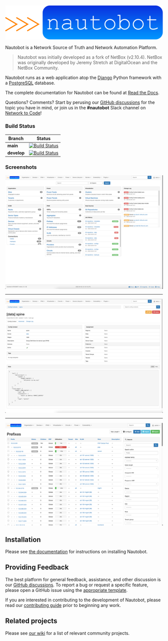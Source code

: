 ![Nautobot](https://raw.githubusercontent.com/nautobot/nautobot/develop/nautobot/docs/nautobot_logo.svg "Nautobot logo")

Nautobot is a Network Source of Truth and Network Automation Platform.  

> Nautobot was initially developed as a fork of NetBox (v2.10.4).  NetBox was originally developed by Jeremy Stretch at DigitalOcean and the NetBox Community.

Nautobot runs as a web application atop the [Django](https://www.djangoproject.com/)
Python framework with a [PostgreSQL](https://www.postgresql.org/) database. 

The complete documentation for Nautobot can be found at [Read the Docs](https://nautobot.readthedocs.io/en/latest/).

Questions? Comments? Start by perusing our [GitHub discussions](https://github.com/nautobot/nautobot/discussions) for the topic you have in mind,
or join us in the **#nautobot** Slack channel on [Network to Code](https://networktocode.slack.com)!

### Build Status

| Branch      | Status |
|-------------|------------|
| **main** | [![Build Status](https://travis-ci.com/nautobot/nautobot.svg?branch=main)](https://travis-ci.com/nautobot/nautobot) |
| **develop** | [![Build Status](https://travis-ci.com/nautobot/nautobot.svg?branch=develop)](https://travis-ci.com/nautobot/nautobot) |

### Screenshots

![Screenshot of main page](https://raw.githubusercontent.com/nautobot/nautobot/develop/nautobot/docs/media/screenshot1.png "Main page")

---

![Screenshot of rack elevation](https://raw.githubusercontent.com/nautobot/nautobot/develop/nautobot/docs/media/screenshot2.png "Rack elevation")

---

![Screenshot of prefix hierarchy](https://raw.githubusercontent.com/nautobot/nautobot/develop/nautobot/docs/media/screenshot3.png "Prefix hierarchy")

## Installation

Please see [the documentation](https://nautobot.readthedocs.io/en/latest/installation/) for
instructions on installing Nautobot.

## Providing Feedback

The best platform for general feedback, assistance, and other discussion is our
[GitHub discussions](https://github.com/nautobot/nautobot/discussions).
To report a bug or request a specific feature, please open a GitHub issue using
the [appropriate template](https://github.com/nautobot/nautobot/issues/new/choose).

If you are interested in contributing to the development of Nautobot, please read
our [contributing guide](CONTRIBUTING.md) prior to beginning any work.

## Related projects

Please see [our wiki](https://github.com/nautobot/nautobot/wiki/Related-Projects)
for a list of relevant community projects.
